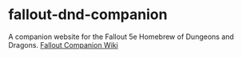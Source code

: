 # fallout-dnd-companion
A companion website for the Fallout 5e Homebrew of Dungeons and Dragons.
[Fallout Companion Wiki](https://www.dandwiki.com/wiki/Fallout_(5e_Campaign_Setting))
